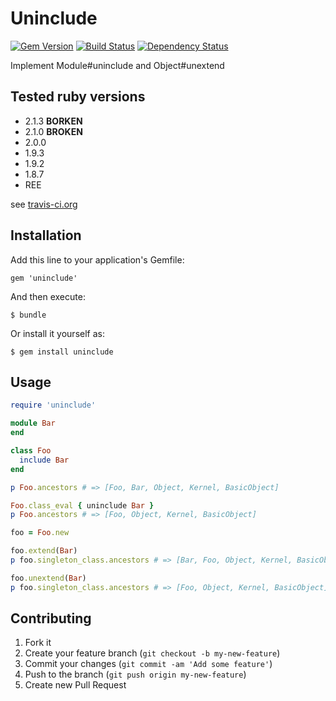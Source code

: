 # Uninclude

[![Gem Version](https://badge.fury.io/rb/uninclude.png)](http://rubygems.org/gems/uninclude)
[![Build Status](https://travis-ci.org/rosylilly/uninclude.png?branch=master)](https://travis-ci.org/rosylilly/uninclude)
[![Dependency Status](https://gemnasium.com/rosylilly/uninclude.png)](https://gemnasium.com/rosylilly/uninclude)

Implement Module#uninclude and Object#unextend

## Tested ruby versions

- 2.1.3 __BORKEN__
- 2.1.0 __BROKEN__
- 2.0.0
- 1.9.3
- 1.9.2
- 1.8.7
- REE

see [travis-ci.org](https://travis-ci.org/rosylilly/uninclude)

## Installation

Add this line to your application's Gemfile:

    gem 'uninclude'

And then execute:

    $ bundle

Or install it yourself as:

    $ gem install uninclude

## Usage

```ruby
require 'uninclude'

module Bar
end

class Foo
  include Bar
end

p Foo.ancestors # => [Foo, Bar, Object, Kernel, BasicObject]

Foo.class_eval { uninclude Bar }
p Foo.ancestors # => [Foo, Object, Kernel, BasicObject]

foo = Foo.new

foo.extend(Bar)
p foo.singleton_class.ancestors # => [Bar, Foo, Object, Kernel, BasicObject]

foo.unextend(Bar)
p foo.singleton_class.ancestors # => [Foo, Object, Kernel, BasicObject]
```

## Contributing

1. Fork it
2. Create your feature branch (`git checkout -b my-new-feature`)
3. Commit your changes (`git commit -am 'Add some feature'`)
4. Push to the branch (`git push origin my-new-feature`)
5. Create new Pull Request
